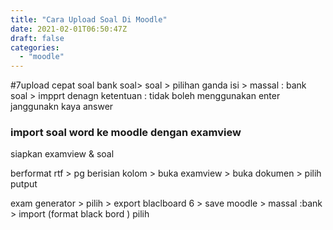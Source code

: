 ```yaml
---
title: "Cara Upload Soal Di Moodle"
date: 2021-02-01T06:50:47Z
draft: false
categories:
  - "moodle"
---
```


#7upload cepat soal
bank soal> soal > pilihan ganda isi >
massal : bank soal > impprt
denagn ketentuan :
tidak boleh menggunakan enter 
janggunakn kaya answer

###  import soal word ke moodle dengan examview
siapkan examview & soal

berformat rtf > pg berisian kolom > 
buka examview > buka dokumen > pilih putput

exam generator > pilih > export blaclboard 6 > save
moodle > massal :bank > import (format black bord )
pilih 